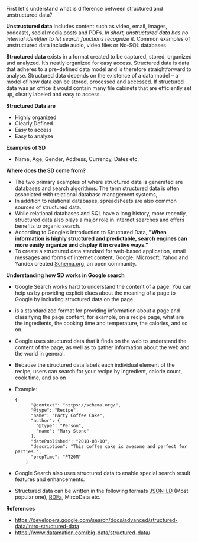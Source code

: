 First let's understand what is difference between structured and unstructured data? 


 **Unstructured data** includes content such as video, email, images, podcasts, social media posts and PDFs. *In short, unstructured data has no internal identifier to let search functions recognize it.* Common examples of unstructured data include audio, video files or No-SQL databases. 
 
 **Structured data** exists in a format created to be captured, stored, organized and analyzed.  It’s neatly organized for easy access. Structured data is data that adheres to a pre-defined data model and is therefore straightforward to analyse. Structured data depends on the existence of a data model – a model of how data can be stored, processed and accessed. If structured data was an office it would contain many file cabinets that are efficiently set up, clearly labeled and easy to access. 
 
 **Structured Data are**
 
 - Highly organized
 - Clearly Defined
 - Easy to access
 - Easy to analyze
 
 **Examples of SD**
 
 - Name, Age, Gender, Address, Currency, Dates etc.
 
 **Where does the SD come from?**
 
 - The two primary examples of where structured data is generated are databases and search algorithms.  The term structured data is often associated with relational database management systems,
 - In addition to relational databases, spreadsheets are also common sources of structured data.
 - While relational databases and SQL have a long history, more recently, structured data also plays a major role in internet searches and offers benefits to organic search. 
 - According to Google’s Introduction to Structured Data, **"When information is highly structured and predictable, search engines can more easily organize and display it in creative ways."** 
 - To create a structured data standard for web-based application, email messages and forms of internet content, Google, Microsoft, Yahoo and Yandex created [Schema.org](https://schema.org/), an open community.
 
**Understanding how SD works in Google search**

- Google Search works hard to understand the content of a page. You can help us by providing explicit clues about the meaning of a page to Google by including structured data on the page.
-  is a standardized format for providing information about a page and classifying the page content; for example, on a recipe page, what are the ingredients, the cooking time and temperature, the calories, and so on.
- Google uses structured data that it finds on the web to understand the content of the page, as well as to gather information about the web and the world in general. 
- Because the structured data labels each individual element of the recipe, users can search for your recipe by ingredient, calorie count, cook time, and so on
- Example: 

   ```
   {
         "@context": "https://schema.org/",
         "@type": "Recipe",
         "name": "Party Coffee Cake",
         "author": {
           "@type": "Person",
           "name": "Mary Stone"
         },
         "datePublished": "2018-03-10",
         "description": "This coffee cake is awesome and perfect for parties.",
         "prepTime": "PT20M"
       }
   ```
- Google Search also uses structured data to enable special search result features and enhancements.
- Structured data can be written in the following formats [JSON-LD](https://json-ld.org/) (Most popular one), [RDFa](https://rdfa.info/), MircoData etc. 
 

**References**

- https://developers.google.com/search/docs/advanced/structured-data/intro-structured-data
- https://www.datamation.com/big-data/structured-data/
